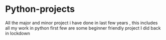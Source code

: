 # Python-projects
All the major and minor project i have done in last few years , this includes all my work in python
first few are some beginner friendly project I did back in lockdown
